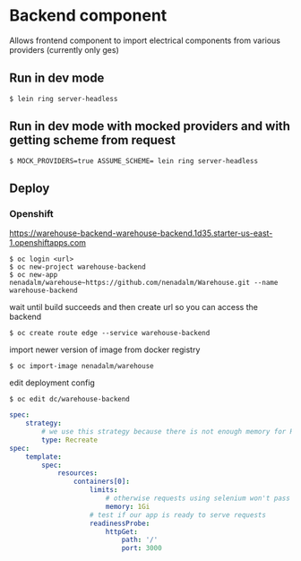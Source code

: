 # Backend component

Allows frontend component to import electrical components from various providers (currently only ges)

## Run in dev mode

```shell
$ lein ring server-headless
```

## Run in dev mode with mocked providers and with getting scheme from request

```shell
$ MOCK_PROVIDERS=true ASSUME_SCHEME= lein ring server-headless
```

## Deploy

### Openshift

https://warehouse-backend-warehouse-backend.1d35.starter-us-east-1.openshiftapps.com

```shell
$ oc login <url>
$ oc new-project warehouse-backend
$ oc new-app nenadalm/warehouse~https://github.com/nenadalm/Warehouse.git --name warehouse-backend
```
wait until build succeeds and then create url so you can access the backend
```shell
$ oc create route edge --service warehouse-backend
```
import newer version of image from docker registry
```shell
$ oc import-image nenadalm/warehouse
```
edit deployment config
```shell
$ oc edit dc/warehouse-backend
```
```yaml
spec:
    strategy:
        # we use this strategy because there is not enough memory for Rolling strategy on free version of OpenShift
        type: Recreate
spec:
    template:
        spec:
            resources:
                containers[0]:
                    limits:
                        # otherwise requests using selenium won't pass
                        memory: 1Gi
                    # test if our app is ready to serve requests
                    readinessProbe:
                        httpGet:
                            path: '/'
                            port: 3000
```
